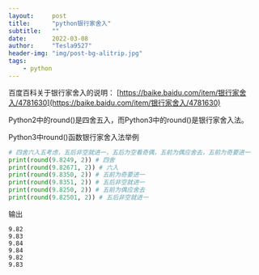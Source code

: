 ```yaml
---
layout:     post
title:      "python银行家舍入"
subtitle:   ""
date:       2022-03-08
author:     "Tesla9527"
header-img: "img/post-bg-alitrip.jpg"
tags:
    - python
---
```



百度百科关于银行家舍入的说明：
[https://baike.baidu.com/item/银行家舍入/4781630](https://baike.baidu.com/item/银行家舍入/4781630)


Python2中的round()是四舍五入，而Python3中的round()是银行家舍入法。


Python3中round()函数银行家舍入法举例


```python
# 四舍六入五考虑，五后非空就进一，五后为空看奇偶，五前为偶应舍去，五前为奇要进一
print(round(9.8249, 2)) # 四舍
print(round(9.82671, 2)) # 六入
print(round(9.8350, 2)) # 五前为奇要进一
print(round(9.8351, 2)) # 五后非空就进一
print(round(9.8250, 2)) # 五前为偶应舍去
print(round(9.82501, 2)) # 五后非空就进一
```


输出

```
9.82
9.83
9.84
9.84
9.82
9.83
```
